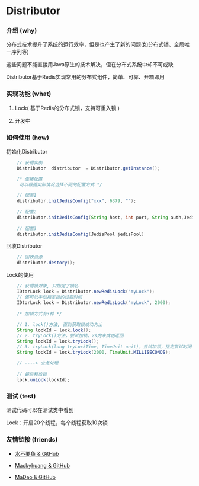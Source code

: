 # Distributor 

### 介绍 (why)
分布式技术提升了系统的运行效率，但是也产生了新的问题(如分布式锁、全局唯一序列等)

这些问题不能直接用Java原生的技术解决，但在分布式系统中却不可或缺

Distributor基于Redis实现常用的分布式组件，简单、可靠、开箱即用

### 实现功能 (what)
 1. Lock( 基于Redis的分布式锁，支持可重入锁 )
 
 2. 开发中


###  如何使用 (how)
初始化Distributor 
```java
    // 获得实例
    Distributor  distributor  = Distributor.getInstance();

    /* 连接配置
     可以根据实际情况选择不同的配置方式 */
    
    // 配置1
    distributor.initJedisConfig("xxx", 6379, "");
    
    // 配置2
    distributor.initJedisConfig(String host, int port, String auth,JedisPoolConfig jedisPoolConfig)
    
    // 配置3
    distributor.initJedisConfig(JedisPool jedisPool)
```

回收Distributor 
```java
    // 回收资源
    distributor.destory();
```

Lock的使用
```java
    // 获得锁对象, 只指定了锁名
    IDtorLock lock = Distributor.newRedisLock("myLock");
    // 还可以手动指定锁的过期时间
    IDtorLock lock = Distributor.newRedisLock("myLock", 2000);
    
    /* 加锁方式有3种 */
    
    // 1. lock()方法, 直到获取锁成功为止
    String lockId = lock.lock(); 
    // 2. tryLock()方法，尝试加锁，2s内未成功返回
    String lockId = lock.tryLock(); 
    // 3. tryLock(long tryLockTime, TimeUnit unit)，尝试加锁，指定尝试时间
    String lockId = lock.tryLock(2000, TimeUnit.MILLISECONDS);
    
    // ----> 业务处理
    
    // 最后释放锁
    lock.unLock(lockId);
```

### 测试 (test)
测试代码可以在测试类中看到

Lock：开启20个线程，每个线程获取10次锁


### 友情链接 (friends)
 + [水不要鱼 & GitHub](https://github.com/FishGoddess)

 + [Mackyhuang & GitHub](https://github.com/Mackyhuang)

 + [MaDao & GitHub](https://github.com/Madaovo)